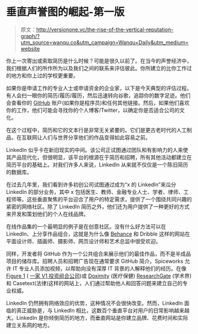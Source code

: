 # 垂直声誉图的崛起-第一版

> 原文：<http://versionone.vc/the-rise-of-the-vertical-reputation-graph/?utm_source=wanqu.co&utm_campaign=Wanqu+Daily&utm_medium=website>

你上一次寄出或索取简历是什么时候？可能是很久以前了。在当今的声誉经济中，我们根据人们的所作所为以及我们之间的联系来评估彼此。你所建立的比你工作过的地方和你上过的学校更重要。

如果你是申请工作的专业人士或申请资金的企业家，以下是今天典型的评估过程。有人会扫一眼你的简历/履历/履历，然后迅速转向谷歌，追踪你的数字足迹。他们会查看你的 [GitHub](https://github.com/ "GitHub") 账户(如果你是程序员)和任何其他链接。然后，如果他们喜欢你的工作，他们可能会寻找你的个人博客/Twitter，以确定你是否适合公司的文化。

在这个过程中，简历和它的文本行是非常无关紧要的。它们是更古老时代的人工制品，在互联网让人们与世界分享他们的作品变得如此容易之前。

LinkedIn 似乎卡在新旧现实的中间。该公司正试图通过团队和有影响力的人来使其产品现代化，但很明显，该平台的根源在于简历和招聘，所有其他活动都建立在简历平台的基础上。对我们许多人来说，LinkedIn 从来就不仅仅是一个陈旧简历的数据库。

在过去几年里，我们看到许多初创公司试图通过成为“x 的 LinkedIn”来瓜分 LinkedIn 的部分业务，其中 x 包括医生、教师、金融专业人士、学者、律师、工程师等。这些垂直聚焦的平台迎合了用户的特定需求，提供了一个围绕共同兴趣的紧密的网络社区。除了 LinkedIn 简历之外，他们还为用户提供了一种更好的方式来开发和策划他们的个人在线品牌。

在线作品集的一个最明显的例子是在创意社区。没有什么好方法可以在 LinkedIn、上分享作品组合，这就是为什么像 [Behance](http://www.behance.net/ "Behance") 和 Dribble 这样的网站在平面设计师、插画师、摄影师、网页设计师和艺术总监中很受欢迎。

同样，开发者将 GitHub 作为一个公共组合来展示他们的最佳作品，而不是半成品项目的储存库。招聘人员和招聘广告现在通常要求 GitHub 简介。Spiceworks 允许 IT 专业人员添加视频，以帮助向没有深厚 IT 背景的人解释他们的经历。在像 [Figure 1](https://figure1.com/) ( [一家 V1 投资组合公司](http://versionone.vc/new-investment-figure1/))或 [Doximity](http://www.doximity.com "Doximity") (医疗保健) [ResearchGate](http://researchgate.net/ "ResearchGate") (学术界)和 Casetext(法律)这样的网站上，人们通过帮助他人和回答问题来建立自己的专业权威。

LinkedIn 仍然拥有网络效应的优势，这种情况不会很快改变。然而，LinkedIn 面临的真正威胁是，与 LinkedIn 相比，这数百个垂直平台对用户的日常影响越来越大。LinkedIn 是你倾倒简历的地方，而垂直网站是你建立品牌、花费时间和实际建立关系网的地方。